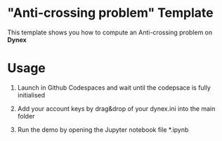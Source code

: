 # "Anti-crossing problem" Template
This template shows you how to compute an Anti-crossing problem on <strong>Dynex</strong>

# Usage

1. Launch in Github Codespaces and wait until the codepsace is fully initialised

2. Add your account keys by drag&drop of your dynex.ini into the main folder

3. Run the demo by opening the Jupyter notebook file *.ipynb
